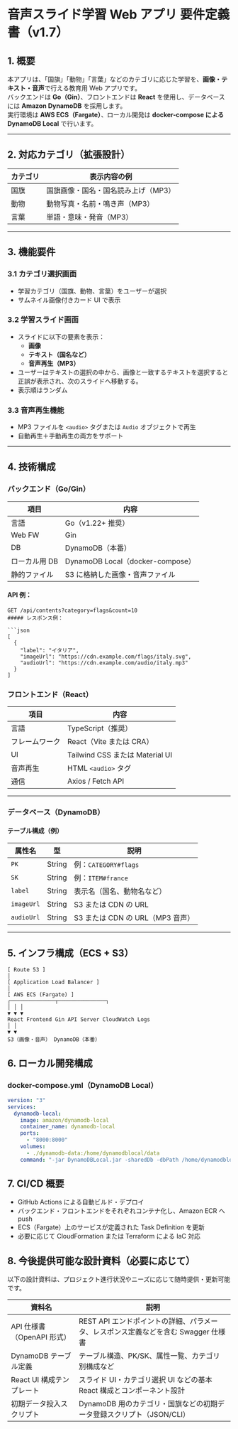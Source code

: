 # 音声スライド学習 Web アプリ 要件定義書（v1.7）

## 1. 概要

本アプリは、「国旗」「動物」「言葉」などのカテゴリに応じた学習を、**画像・テキスト・音声**で行える教育用 Web アプリです。  
バックエンドは **Go（Gin）**、フロントエンドは **React** を使用し、データベースには **Amazon DynamoDB** を採用します。  
実行環境は **AWS ECS（Fargate）**、ローカル開発は **docker-compose による DynamoDB Local** で行います。

---

## 2. 対応カテゴリ（拡張設計）

| カテゴリ | 表示内容の例                        |
| -------- | ----------------------------------- |
| 国旗     | 国旗画像・国名・国名読み上げ（MP3） |
| 動物     | 動物写真・名前・鳴き声（MP3）       |
| 言葉     | 単語・意味・発音（MP3）             |

---

## 3. 機能要件

### 3.1 カテゴリ選択画面

- 学習カテゴリ（国旗、動物、言葉）をユーザーが選択
- サムネイル画像付きカード UI で表示

### 3.2 学習スライド画面

- スライドに以下の要素を表示：
  - **画像**
  - **テキスト（国名など）**
  - **音声再生（MP3）**
- ユーザーはテキストの選択の中から、画像と一致するテキストを選択すると正誤が表示され、次のスライドへ移動する。
- 表示順はランダム

### 3.3 音声再生機能

- MP3 ファイルを `<audio>` タグまたは `Audio` オブジェクトで再生
- 自動再生＋手動再生の両方をサポート

---

## 4. 技術構成

### バックエンド（Go/Gin）

| 項目          | 内容                             |
| ------------- | -------------------------------- |
| 言語          | Go（v1.22+ 推奨）                |
| Web FW        | Gin                              |
| DB            | DynamoDB（本番）                 |
| ローカル用 DB | DynamoDB Local（docker-compose） |
| 静的ファイル  | S3 に格納した画像・音声ファイル  |

#### API 例：

````
GET /api/contents?category=flags&count=10
##### レスポンス例：

```json
[
  {
    "label": "イタリア",
    "imageUrl": "https://cdn.example.com/flags/italy.svg",
    "audioUrl": "https://cdn.example.com/audio/italy.mp3"
  }
]
````

### フロントエンド（React）

| 項目           | 内容                            |
| -------------- | ------------------------------- |
| 言語           | TypeScript（推奨）              |
| フレームワーク | React（Vite または CRA）        |
| UI             | Tailwind CSS または Material UI |
| 音声再生       | HTML `<audio>` タグ             |
| 通信           | Axios / Fetch API               |

---

### データベース（DynamoDB）

#### テーブル構成（例）

| 属性名     | 型     | 説明                             |
| ---------- | ------ | -------------------------------- |
| `PK`       | String | 例：`CATEGORY#flags`             |
| `SK`       | String | 例：`ITEM#france`                |
| `label`    | String | 表示名（国名、動物名など）       |
| `imageUrl` | String | S3 または CDN の URL             |
| `audioUrl` | String | S3 または CDN の URL（MP3 音声） |

---

## 5. インフラ構成（ECS + S3）

```
[ Route 53 ]
│
[ Application Load Balancer ]
│
[ AWS ECS (Fargate) ]
┌──────────────┬───────────────┐
│ │ │
▼ ▼ ▼
React Frontend Gin API Server CloudWatch Logs
│ │
▼ ▼
S3（画像・音声） DynamoDB（本番）
```

## 6. ローカル開発構成

### docker-compose.yml（DynamoDB Local）

```yaml
version: "3"
services:
  dynamodb-local:
    image: amazon/dynamodb-local
    container_name: dynamodb-local
    ports:
      - "8000:8000"
    volumes:
      - ./dynamodb-data:/home/dynamodblocal/data
    command: "-jar DynamoDBLocal.jar -sharedDb -dbPath /home/dynamodblocal/data"
```

## 7. CI/CD 概要

- GitHub Actions による自動ビルド・デプロイ
- バックエンド・フロントエンドをそれぞれコンテナ化し、Amazon ECR へ push
- ECS（Fargate）上のサービスが定義された Task Definition を更新
- 必要に応じて CloudFormation または Terraform による IaC 対応

## 8. 今後提供可能な設計資料（必要に応じて）

以下の設計資料は、プロジェクト進行状況やニーズに応じて随時提供・更新可能です。

| 資料名                     | 説明                                                                               |
| -------------------------- | ---------------------------------------------------------------------------------- |
| API 仕様書（OpenAPI 形式） | REST API エンドポイントの詳細、パラメータ、レスポンス定義などを含む Swagger 仕様書 |
| DynamoDB テーブル定義      | テーブル構造、PK/SK、属性一覧、カテゴリ別構成など                                  |
| React UI 構成テンプレート  | スライド UI・カテゴリ選択 UI などの基本 React 構成とコンポーネント設計             |
| 初期データ投入スクリプト   | DynamoDB 用のカテゴリ・国旗などの初期データ登録スクリプト（JSON/CLI）              |
